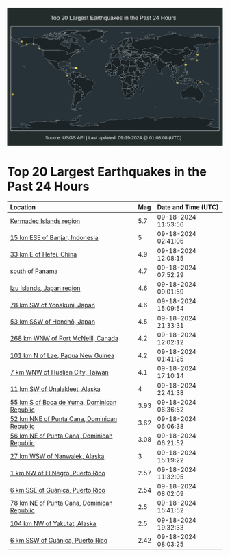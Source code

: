 ![Map](./map.png)

# Top 20 Largest Earthquakes in the Past 24 Hours

| Location | Mag | Date and Time (UTC) |
|:---|:---|:---|
| [Kermadec Islands region](https://earthquake.usgs.gov/earthquakes/eventpage/us6000nsve) | 5.7 | 09-18-2024 11:53:56 |
| [15 km ESE of Banjar, Indonesia](https://earthquake.usgs.gov/earthquakes/eventpage/us6000nsu0) | 5 | 09-18-2024 02:41:06 |
| [33 km E of Hefei, China](https://earthquake.usgs.gov/earthquakes/eventpage/us6000nsvh) | 4.9 | 09-18-2024 12:08:15 |
| [south of Panama](https://earthquake.usgs.gov/earthquakes/eventpage/us6000nsuw) | 4.7 | 09-18-2024 07:52:29 |
| [Izu Islands, Japan region](https://earthquake.usgs.gov/earthquakes/eventpage/us6000nsv4) | 4.6 | 09-18-2024 09:01:59 |
| [78 km SW of Yonakuni, Japan](https://earthquake.usgs.gov/earthquakes/eventpage/us6000nsw5) | 4.6 | 09-18-2024 15:09:54 |
| [53 km SSW of Honchō, Japan](https://earthquake.usgs.gov/earthquakes/eventpage/us6000nsyq) | 4.5 | 09-18-2024 21:33:31 |
| [268 km WNW of Port McNeill, Canada](https://earthquake.usgs.gov/earthquakes/eventpage/us6000nsvf) | 4.2 | 09-18-2024 12:02:12 |
| [101 km N of Lae, Papua New Guinea](https://earthquake.usgs.gov/earthquakes/eventpage/us6000nstu) | 4.2 | 09-18-2024 01:41:25 |
| [7 km WNW of Hualien City, Taiwan](https://earthquake.usgs.gov/earthquakes/eventpage/us6000nsww) | 4.1 | 09-18-2024 17:10:14 |
| [11 km SW of Unalakleet, Alaska](https://earthquake.usgs.gov/earthquakes/eventpage/ak024c1o5cn6) | 4 | 09-18-2024 22:41:38 |
| [55 km S of Boca de Yuma, Dominican Republic](https://earthquake.usgs.gov/earthquakes/eventpage/pr2024262001) | 3.93 | 09-18-2024 06:36:52 |
| [52 km NNE of Punta Cana, Dominican Republic](https://earthquake.usgs.gov/earthquakes/eventpage/pr2024262000) | 3.62 | 09-18-2024 06:06:38 |
| [56 km NE of Punta Cana, Dominican Republic](https://earthquake.usgs.gov/earthquakes/eventpage/pr71460448) | 3.08 | 09-18-2024 06:21:52 |
| [27 km WSW of Nanwalek, Alaska](https://earthquake.usgs.gov/earthquakes/eventpage/ak024c1jujs2) | 3 | 09-18-2024 15:19:22 |
| [1 km NW of El Negro, Puerto Rico](https://earthquake.usgs.gov/earthquakes/eventpage/pr71460488) | 2.57 | 09-18-2024 11:32:05 |
| [6 km SSE of Guánica, Puerto Rico](https://earthquake.usgs.gov/earthquakes/eventpage/pr71460478) | 2.54 | 09-18-2024 08:02:09 |
| [78 km NE of Punta Cana, Dominican Republic](https://earthquake.usgs.gov/earthquakes/eventpage/us6000nswc) | 2.5 | 09-18-2024 15:41:52 |
| [104 km NW of Yakutat, Alaska](https://earthquake.usgs.gov/earthquakes/eventpage/ak024c1mb3en) | 2.5 | 09-18-2024 19:32:33 |
| [6 km SSW of Guánica, Puerto Rico](https://earthquake.usgs.gov/earthquakes/eventpage/pr71460483) | 2.42 | 09-18-2024 08:03:25 |
